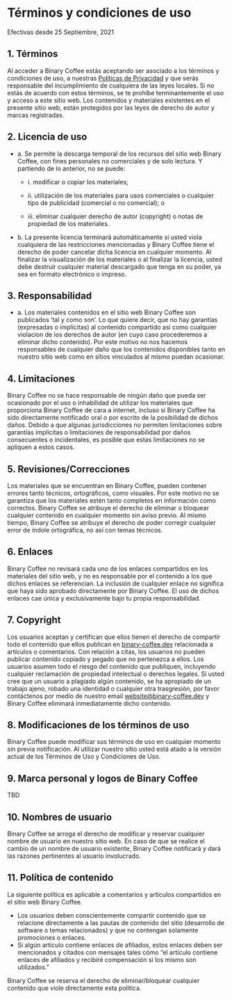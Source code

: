 # Términos y condiciones de uso

Efectivas desde 25 Septiembre, 2021

## 1. Términos

Al acceder a Binary Coffee estás aceptando ser asociado a los términos y condiciones de uso, a nuestras [Políticas de Privacidad](/privacy-policy) y que serás responsable del incumplimiento de cualquiera de las leyes locales. Si no estás de acuerdo con estos términos, se te prohíbe terminantemente el uso y acceso a este sitio web. Los contenidos y materiales existentes en el presente sitio web, están protegidos por las leyes de derecho de autor y marcas registradas.

## 2. Licencia de uso

- a. Se permite la descarga temporal de los recursos del sitio web Binary Coffee, con fines personales no comerciales y de solo lectura. Y partiendo de lo anterior, no se puede:

  - i. modificar o copiar los materiales;

  - ii. utilización de los materiales para usos comerciales o cualquier tipo de publicidad (comercial  o no comercial); o

  - iii. eliminar cualquier derecho de autor (copyright) o notas de propiedad de los materiales.

- b. La presente licencia terminará automáticamente si usted viola cualquiera de las restricciones mencionadas y Binary Coffee tiene el derecho de poder cancelar dicha licencia en cualquier momento. Al finalizar la visualización de los materiales o al finalizar la licencia, usted debe destruir cualquier material descargado que tenga en su poder, ya sea en formato electrónico o impreso.

## 3. Responsabilidad

- a. Los materiales contenidos en el sitio web Binary Coffee son publicados ‘tal y como son’. Lo que quiere decir, que no hay garantías (expresadas o implícitas) al contenido compartido así como cualquier violacion de los derechos de autor (en cuyo caso procederemos a eliminar dicho contenido). Por este motivo no nos hacemos responsables de cualquier daño que los contenidos disponibles tanto en nuestro sitio web como en sitios vinculados al mismo puedan ocasionar.

## 4. Limitaciones

Binary Coffee no se hace responsable de ningún daño que pueda ser ocasionado por el uso o inhabilidad de utilizar los materiales que proporciona Binary Coffee de cara a internet, incluso si Binary Coffee ha sido directamente notificado oral o por escrito de la posibilidad de dichos daños. Debido a que algunas jurisdicciones no permiten limitaciones sobre garantías implícitas o limitaciones de responsabilidad por daños consecuentes o incidentales, es posible que estas limitaciones no se apliquen a estos casos.

## 5. Revisiones/Correcciones

Los materiales que se encuentran en Binary Coffee, pueden contener errores tanto técnicos, ortográficos, como visuales. Por este motivo no se garantiza que los materiales estén tanto completos en información como correctos. Binary Coffee se atribuye el derecho de eliminar o bloquear cualquier contenido en cualquier momento sin aviso previo. Al mismo tiempo, Binary Coffee se atribuye el derecho de poder corregir cualquier error de índole ortográfica, no así con temas técnicos.

## 6. Enlaces

Binary Coffee no revisará cada uno de los enlaces compartidos en los materiales del sitio web, y no es responsable por el contenido a los que dichos enlaces se referencian. La inclusión de cualquier enlace no significa que haya sido aprobado directamente por Binary Coffee. El uso de dichos enlaces cae única y exclusivamente bajo tu propia responsabilidad.

## 7. Copyright

Los usuarios aceptan y certifican que ellos tienen el derecho de compartir todo el contenido que ellos publican en [binary-coffee.dev](https://binary-coffee.dev) relacionada a artículos o comentarios. Con relación a citas, los usuarios no pueden publicar contenido copiado y pegado que no pertenezca a ellos. Los usuarios asumen todo el riesgo del contenido que publiquen, incluyendo cualquier reclamación de propiedad intelectual o derechos legales. Si usted cree que un usuario a plagiado algún contenido, se ha apropiado de un trabajo ajeno, robado una identidad o cualquier otra trasgresión, por favor contáctenos por medio de nuestro email website@binary-coffee.dev y  Binary Coffee eliminará inmediatamente dicho contenido.

## 8. Modificaciones de los términos de uso

Binary Coffee puede modificar sus términos de uso en cualquier momento sin previa notificación. Al utilizar nuestro sitio usted está atado a la versión actual de los Términos de Uso y Condiciones de Uso.

## 9. Marca personal y logos de Binary Coffee

TBD

## 10. Nombres de usuario

Binary Coffee se arroga el derecho de modificar y reservar cualquier nombre de usuario en nuestro sitio web. En caso de que se realice el cambio de un nombre de usuario existente, Binary Coffee notificará y dará las razones pertinentes al usuario involucrado.

## 11. Política de contenido

La siguiente política es aplicable a comentarios y artículos compartidos en el sitio web Binary Coffee.

- Los usuarios deben conscientemente compartir contenido que se relacione directamente a las pautas de contenido del sitio (desarrollo de software o temas relacionados) y que no contengan solamente promociones o enlaces.
- Si algún artículo contiene enlaces de afiliados, estos enlaces deben ser mencionados y citados con mensajes tales cómo “el artículo contiene enlaces de afiliados y recibiré compensación si los mismo son utilizados.”

Binary Coffee se reserva el derecho de eliminar/bloquear cualquier contenido que viole directamente esta política.
